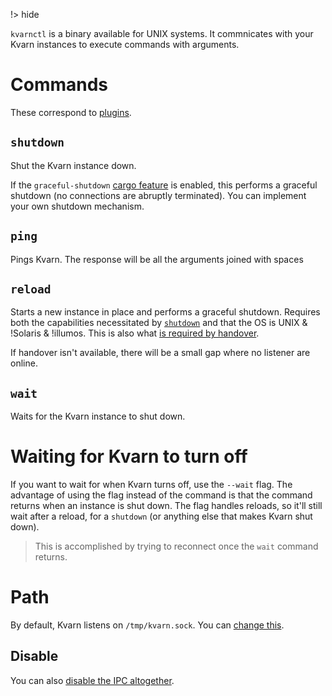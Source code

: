 !> hide

<head>
    <title>kvarnctl</title>
    <meta name="permalinks" content="not-titles"> <!-- part of JS on icelk.dev & kvarn.org, options: disabled|enabled|not-titles -->
    <meta name="description" content="Communication with Kvarn from the command line.">
</head>

`kvarnctl` is a binary available for UNIX systems. It commnicates with your Kvarn instances to execute commands with arguments.

# Commands

These correspond to [plugins](https://doc.kvarn.org/kvarn/ctl/index.html).

## `shutdown`

Shut the Kvarn instance down.

If the `graceful-shutdown` [cargo feature](/cargo-features.) is enabled, this performs a graceful shutdown (no connections are abruptly terminated).
You can implement your own shutdown mechanism.

## `ping`

Pings Kvarn. The response will be all the arguments joined with spaces

## `reload`

Starts a new instance in place and performs a graceful shutdown.
Requires both the capabilities necessitated by [`shutdown`](#shutdown) and that the OS is UNIX & !Solaris & !illumos.
This is also what [is required by handover](/shutdown-handover.#handover).

If handover isn't available, there will be a small gap where no listener are online.

## `wait`

Waits for the Kvarn instance to shut down.

# Waiting for Kvarn to turn off

If you want to wait for when Kvarn turns off, use the `--wait` flag. The advantage of using the flag instead of the command
is that the command returns when an instance is shut down. The flag handles reloads, so it'll still wait after a reload, for
a `shutdown` (or anything else that makes Kvarn shut down).

> This is accomplished by trying to reconnect once the `wait` command returns.

# Path

By default, Kvarn listens on `/tmp/kvarn.sock`. You can [change this](https://doc.kvarn.org/kvarn/struct.RunConfig.html#method.set_ctl_path).

## Disable

You can also [disable the IPC altogether](https://doc.kvarn.org/kvarn/struct.RunConfig.html#method.disable_ctl).
